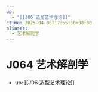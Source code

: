 ```yaml
---
up:
  - "[[J06 造型艺术理论]]"
ctime: 2025-04-06T17:55:10+08:00
aliases:
  - 艺术解剖学
---
```


# J064 艺术解剖学

- up: [[J06 造型艺术理论]]
